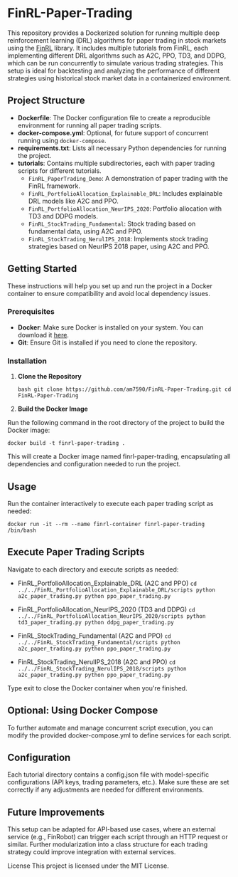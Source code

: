 # FinRL-Paper-Trading

This repository provides a Dockerized solution for running multiple deep reinforcement learning (DRL) algorithms for paper trading in stock markets using the [FinRL](https://github.com/AI4Finance-Foundation/FinRL) library. It includes multiple tutorials from FinRL, each implementing different DRL algorithms such as A2C, PPO, TD3, and DDPG, which can be run concurrently to simulate various trading strategies. This setup is ideal for backtesting and analyzing the performance of different strategies using historical stock market data in a containerized environment.

## Project Structure

- **Dockerfile**: The Docker configuration file to create a reproducible environment for running all paper trading scripts.
- **docker-compose.yml**: Optional, for future support of concurrent running using `docker-compose`.
- **requirements.txt**: Lists all necessary Python dependencies for running the project.
- **tutorials**: Contains multiple subdirectories, each with paper trading scripts for different tutorials.
  - `FinRL_PaperTrading_Demo`: A demonstration of paper trading with the FinRL framework.
  - `FinRL_PortfolioAllocation_Explainable_DRL`: Includes explainable DRL models like A2C and PPO.
  - `FinRL_PortfolioAllocation_NeurIPS_2020`: Portfolio allocation with TD3 and DDPG models.
  - `FinRL_StockTrading_Fundamental`: Stock trading based on fundamental data, using A2C and PPO.
  - `FinRL_StockTrading_NerulIPS_2018`: Implements stock trading strategies based on NeurIPS 2018 paper, using A2C and PPO.

## Getting Started

These instructions will help you set up and run the project in a Docker container to ensure compatibility and avoid local dependency issues.

### Prerequisites

- **Docker**: Make sure Docker is installed on your system. You can download it [here](https://www.docker.com/get-started).
- **Git**: Ensure Git is installed if you need to clone the repository.

### Installation

1. **Clone the Repository**

   `bash
   git clone https://github.com/am7590/FinRL-Paper-Trading.git
   cd FinRL-Paper-Trading`

2. **Build the Docker Image**

Run the following command in the root directory of the project to build the Docker image:

`docker build -t finrl-paper-trading .`

This will create a Docker image named finrl-paper-trading, encapsulating all dependencies and configuration needed to run the project.

## Usage

Run the container interactively to execute each paper trading script as needed:

`docker run -it --rm --name finrl-container finrl-paper-trading /bin/bash`

## Execute Paper Trading Scripts
Navigate to each directory and execute scripts as needed:

- FinRL_PortfolioAllocation_Explainable_DRL (A2C and PPO)
`cd ../../FinRL_PortfolioAllocation_Explainable_DRL/scripts
python a2c_paper_trading.py
python ppo_paper_trading.py`

- FinRL_PortfolioAllocation_NeurIPS_2020 (TD3 and DDPG)
`cd ../../FinRL_PortfolioAllocation_NeurIPS_2020/scripts
python td3_paper_trading.py
python ddpg_paper_trading.py`

- FinRL_StockTrading_Fundamental (A2C and PPO)
`cd ../../FinRL_StockTrading_Fundamental/scripts
python a2c_paper_trading.py
python ppo_paper_trading.py`

- FinRL_StockTrading_NerulIPS_2018 (A2C and PPO)
`cd ../../FinRL_StockTrading_NerulIPS_2018/scripts
python a2c_paper_trading.py
python ppo_paper_trading.py`

Type exit to close the Docker container when you're finished.

## Optional: Using Docker Compose
To further automate and manage concurrent script execution, you can modify the provided docker-compose.yml to define services for each script.

## Configuration
Each tutorial directory contains a config.json file with model-specific configurations (API keys, trading parameters, etc.). Make sure these are set correctly if any adjustments are needed for different environments.

## Future Improvements
This setup can be adapted for API-based use cases, where an external service (e.g., FinRobot) can trigger each script through an HTTP request or similar. Further modularization into a class structure for each trading strategy could improve integration with external services.

License
This project is licensed under the MIT License.
